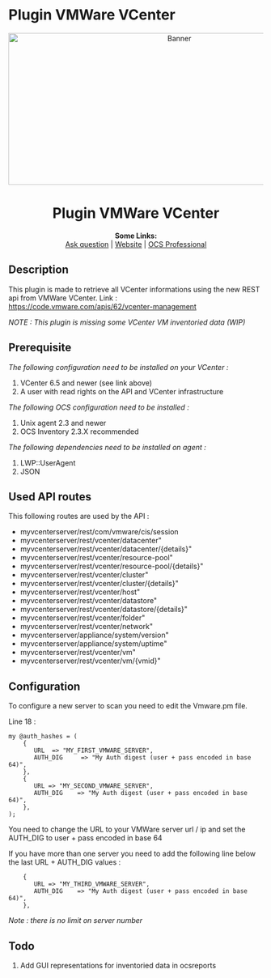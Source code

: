 # Plugin VMWare VCenter

<p align="center">
  <img src="https://cdn.ocsinventory-ng.org/common/banners/banner660px.png" height=300 width=660 alt="Banner">
</p>

<h1 align="center">Plugin VMWare VCenter</h1>
<p align="center">
  <b>Some Links:</b><br>
  <a href="http://ask.ocsinventory-ng.org">Ask question</a> |
  <a href="https://www.ocsinventory-ng.org/?utm_source=github-ocs">Website</a> |
  <a href="https://www.ocsinventory-ng.org/en/#ocs-pro-en">OCS Professional</a>
</p>

## Description

This plugin is made to retrieve all VCenter informations using the new REST api from VMWare VCenter.
Link : https://code.vmware.com/apis/62/vcenter-management

*NOTE : This plugin is missing some VCenter VM inventoried data (WIP)*

## Prerequisite

*The following configuration need to be installed on your VCenter :*
1. VCenter 6.5 and newer (see link above)
2. A user with read rights on the API and VCenter infrastructure

*The following OCS configuration need to be installed :*
1. Unix agent 2.3 and newer
2. OCS Inventory 2.3.X recommended

*The following dependencies need to be installed on agent :*
1. LWP::UserAgent
2. JSON

## Used API routes

This following routes are used by the API :
- myvcenterserver/rest/com/vmware/cis/session
- myvcenterserver/rest/vcenter/datacenter"
- myvcenterserver/rest/vcenter/datacenter/{details}"
- myvcenterserver/rest/vcenter/resource-pool"
- myvcenterserver/rest/vcenter/resource-pool/{details}"
- myvcenterserver/rest/vcenter/cluster"
- myvcenterserver/rest/vcenter/cluster/{details}"
- myvcenterserver/rest/vcenter/host"
- myvcenterserver/rest/vcenter/datastore"
- myvcenterserver/rest/vcenter/datastore/{details}"
- myvcenterserver/rest/vcenter/folder"
- myvcenterserver/rest/vcenter/network"
- myvcenterserver/appliance/system/version"
- myvcenterserver/appliance/system/uptime"
- myvcenterserver/rest/vcenter/vm"
- myvcenterserver/rest/vcenter/vm/{vmid}"

## Configuration

To configure a new server to scan you need to edit the Vmware.pm file.

Line 18 :  
```
my @auth_hashes = (
    {
       URL  => "MY_FIRST_VMWARE_SERVER",
       AUTH_DIG     => "My Auth digest (user + pass encoded in base 64)",
    },
    {
       URL => "MY_SECOND_VMWARE_SERVER",
       AUTH_DIG    => "My Auth digest (user + pass encoded in base 64)",
    },
);
```

You need to change the URL to your VMWare server url / ip and set the AUTH_DIG to user + pass encoded in base 64

If you have more than one server you need to add the following line below the last URL + AUTH_DIG values :

```
    {
       URL => "MY_THIRD_VMWARE_SERVER",
       AUTH_DIG    => "My Auth digest (user + pass encoded in base 64)",
    },
```

*Note : there is no limit on server number*

## Todo

1. Add GUI representations for inventoried data in ocsreports
